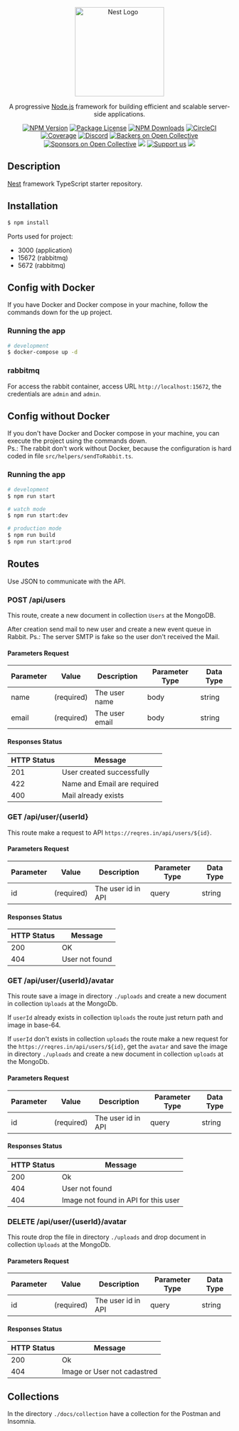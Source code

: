 <p align="center">
  <a href="http://nestjs.com/" target="blank"><img src="https://nestjs.com/img/logo-small.svg" width="200" alt="Nest Logo" /></a>
</p>

[circleci-image]: https://img.shields.io/circleci/build/github/nestjs/nest/master?token=abc123def456
[circleci-url]: https://circleci.com/gh/nestjs/nest

  <p align="center">A progressive <a href="http://nodejs.org" target="_blank">Node.js</a> framework for building efficient and scalable server-side applications.</p>
    <p align="center">
<a href="https://www.npmjs.com/~nestjscore" target="_blank"><img src="https://img.shields.io/npm/v/@nestjs/core.svg" alt="NPM Version" /></a>
<a href="https://www.npmjs.com/~nestjscore" target="_blank"><img src="https://img.shields.io/npm/l/@nestjs/core.svg" alt="Package License" /></a>
<a href="https://www.npmjs.com/~nestjscore" target="_blank"><img src="https://img.shields.io/npm/dm/@nestjs/common.svg" alt="NPM Downloads" /></a>
<a href="https://circleci.com/gh/nestjs/nest" target="_blank"><img src="https://img.shields.io/circleci/build/github/nestjs/nest/master" alt="CircleCI" /></a>
<a href="https://coveralls.io/github/nestjs/nest?branch=master" target="_blank"><img src="https://coveralls.io/repos/github/nestjs/nest/badge.svg?branch=master#9" alt="Coverage" /></a>
<a href="https://discord.gg/G7Qnnhy" target="_blank"><img src="https://img.shields.io/badge/discord-online-brightgreen.svg" alt="Discord"/></a>
<a href="https://opencollective.com/nest#backer" target="_blank"><img src="https://opencollective.com/nest/backers/badge.svg" alt="Backers on Open Collective" /></a>
<a href="https://opencollective.com/nest#sponsor" target="_blank"><img src="https://opencollective.com/nest/sponsors/badge.svg" alt="Sponsors on Open Collective" /></a>
  <a href="https://paypal.me/kamilmysliwiec" target="_blank"><img src="https://img.shields.io/badge/Donate-PayPal-ff3f59.svg"/></a>
    <a href="https://opencollective.com/nest#sponsor"  target="_blank"><img src="https://img.shields.io/badge/Support%20us-Open%20Collective-41B883.svg" alt="Support us"></a>
  <a href="https://twitter.com/nestframework" target="_blank"><img src="https://img.shields.io/twitter/follow/nestframework.svg?style=social&label=Follow"></a>
</p>
  <!--[![Backers on Open Collective](https://opencollective.com/nest/backers/badge.svg)](https://opencollective.com/nest#backer)
  [![Sponsors on Open Collective](https://opencollective.com/nest/sponsors/badge.svg)](https://opencollective.com/nest#sponsor)-->

## Description

[Nest](https://github.com/nestjs/nest) framework TypeScript starter repository.

## Installation

```bash
$ npm install
```

Ports used for project:
- 3000 (application)
- 15672 (rabbitmq)
- 5672 (rabbitmq)


## Config with Docker

If you have Docker and Docker compose in your machine, follow the commands down for the up project.

### Running the app

```bash
# development
$ docker-compose up -d
```

### rabbitmq

For access the rabbit container, access URL `http://localhost:15672`, the credentials are `admin` and `admin`.

## Config without Docker

If you don't have Docker and Docker compose in your machine, you can execute the project using the commands down.  
Ps.: The rabbit don't work without Docker, because the configuration is hard coded in file `src/helpers/sendToRabbit.ts`.

### Running the app

```bash
# development
$ npm run start

# watch mode
$ npm run start:dev

# production mode
$ npm run build
$ npm run start:prod
```

## Routes

Use JSON to communicate with the API.

### POST /api/users

This route, create a new document in collection `Users`  at the MongoDB. 

After creation send mail to new user and create a new event queue in Rabbit.
Ps.: The server SMTP is fake so the user don't received the Mail. 

#### Parameters Request  

| Parameter | Value      | Description    | Parameter Type | Data Type |
|-----------|------------|----------------|----------------|-----------|
| name      | (required) | The user name  | body           | string    |
| email     | (required) | The user email | body           | string    |

#### Responses Status

| HTTP Status | Message                     |
|-------------|-----------------------------|
| 201         | User created successfully   |
| 422         | Name and Email are required |
| 400         | Mail already exists         |


### GET /api/user/{userId}

This route make a request to API `https://reqres.in/api/users/${id}`. 

#### Parameters Request  

| Parameter | Value      | Description        | Parameter Type | Data Type |
|-----------|------------|--------------------|----------------|-----------|
| id        | (required) | The user id in API | query          | string    |

#### Responses Status

| HTTP Status | Message        |
|-------------|----------------|
| 200         | OK             |
| 404         | User not found |

### GET /api/user/{userId}/avatar

This route save a image in directory `./uploads` and create a new document in collection `Uploads` at the MongoDb.

If `userId` already exists in collection `Uploads` the route just return path and image in base-64. 

If `userId` don't exists in collection `uploads` the route make a new request for the `https://reqres.in/api/users/${id}`, get the `avatar` and save the image in directory `./uploads` and create a new document in collection `uploads` at the MongoDb.

#### Parameters Request  

| Parameter | Value      | Description        | Parameter Type | Data Type |
|-----------|------------|--------------------|----------------|-----------|
| id        | (required) | The user id in API | query          | string    |

#### Responses Status

| HTTP Status | Message                              |
|-------------|--------------------------------------|
| 200         | Ok                                   |
| 404         | User not found                       |
| 404         | Image not found in API for this user |

### DELETE /api/user/{userId}/avatar

This route drop the file in directory `./uploads` and drop document in collection  `Uploads` at the MongoDb.

#### Parameters Request  

| Parameter | Value      | Description        | Parameter Type | Data Type |
|-----------|------------|--------------------|----------------|-----------|
| id        | (required) | The user id in API | query          | string    |

#### Responses Status

| HTTP Status | Message                     |
|-------------|-----------------------------|
| 200         | Ok                          |
| 404         | Image or User not cadastred |

## Collections

In the directory `./docs/collection` have a collection for the Postman and Insomnia.

